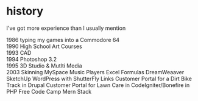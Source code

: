 # history
I've got more experience than I usually mention

1986 typing my games into a Commodore 64  
1990 High School Art Courses  
1993 CAD  
1994 Photoshop 3.2  
1995 3D Studio & Mutlti Media  
2003 Skinning MySpace Music Players
Excel Formulas
DreamWeaaver
SketchUp
WordPress with ShutterFly  Links
Customer Portal for a Dirt Bike Track in Drupal
Customer Portal for Lawn Care in CodeIgniter/Bonefire in PHP
Free Code Camp
Mern Stack
